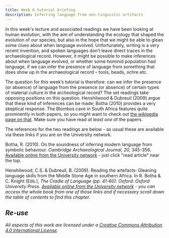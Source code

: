 ```yaml
---
title: Week 6 tutorial briefing
description: Inferring language from non-linguistic artifacts
---
```


In this week's lecture and associated readings we have been looking at human evolution, with the aim of understanding the ecology that shaped the evolution of our species, but also in the hope that we might be able to glean some clues about when language evolved. Unfortunately, writing is a very recent invention, and spoken languages don’t leave direct traces in the archaeological record. However, it might be possible to make inferences about when language evolved, or whether some hominid population had language, if we can infer the presence of language from something that does show up in the archaeological record – tools, beads, ochre etc.

The question for this week’s tutorial is therefore: can we infer the presence (or absence) of language from the presence (or absence) of certain types of material culture in the archeological record? The set readings take opposing positions on this question. Henshilwood & Dubreuil (2009) argue that these kind of inferences can be made; Botha (2010) provides a very skeptical response. The Blombos cave in South Africa features quite prominently in both papers, so you might want to check out [the wikipedia page on that](https://en.wikipedia.org/wiki/Blombos_Cave). Make sure you have read *at least one* of the papers.

The references for the two readings are below - as usual these are available via these links if you are on the University network.

Botha, R. (2010). On the soundness of inferring modern language from symbolic behaviour. <i>Cambridge Archaeological Journal, 20,</i> 345-356. [Available online from the University network](https://discovered.ed.ac.uk/permalink/44UOE_INST/1viuo5v/cdi_proquest_journals_755047641) - just click "read article" near the top. 

Henshilwood, C.S. & Dubreuil, B. (2009). Reading the artefacts: Gleaning language skills from the Middle Stone Age in southern Africa. In R. Botha & C. Knight (Eds.), <i>The Cradle of Language<i> (pp. 41-60). Oxford: Oxford University Press. [Available online from the University network](https://discovered.ed.ac.uk/permalink/44UOE_INST/1viuo5v/cdi_proquest_ebookcentralchapters_7033936_12_60) - you can access the whole book from one of those links and if necessary scroll down the table of contents to find this chapter.


## Re-use

All aspects of this work are licensed under a [Creative Commons Attribution 4.0 International License](http://creativecommons.org/licenses/by/4.0/).

